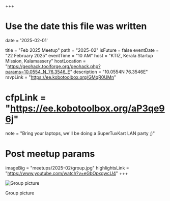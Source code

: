 +++
# Use the date this file was written
date = '2025-02-01'

title = "Feb 2025 Meetup"
path = "2025-02"
isFuture = false
eventDate = "22 February 2025"
eventTime = "10 AM"
host = "KTIZ, Kerala Startup Mission, Kalamassery"
hostLocation = "https://geohack.toolforge.org/geohack.php?params=10.0554_N_76.3546_E"
description = "10.0554N 76.3546E"
rsvpLink = "https://ee.kobotoolbox.org/GMqR0UMn"
# cfpLink = "https://ee.kobotoolbox.org/aP3qe96j"
note = "Bring your laptops, we'll be doing a SuperTuxKart LAN party ;)"

# Post meetup params
imageBig = "meetups/2025-02/group.jpg"
highlightsLink = "https://www.youtube.com/watch?v=eGbOpxgwcU4"
+++

![Group picture](/images/meetups/2025-02/group.jpg)

Group picture
